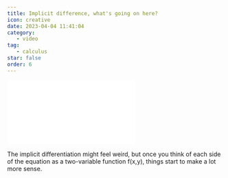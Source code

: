 ```yaml
---
title: Implicit difference, what's going on here?
icon: creative
date: 2023-04-04 11:41:04
category:
   - video
tag:
   - calculus
star: false
order: 6
---
```



<div class="video-container">
   <iframe src="//player.bilibili.com/player.html?aid=867069478&bvid=BV1DV4y1S72o&cid=1082400480&page=1" scrolling="no" border="0" frameborder="no" framespacing="0" allowfullscreen=" true"> </iframe>
</div>

The implicit differentiation might feel weird, but once you think of each side of the equation as a two-variable function f(x,y), things start to make a lot more sense.
